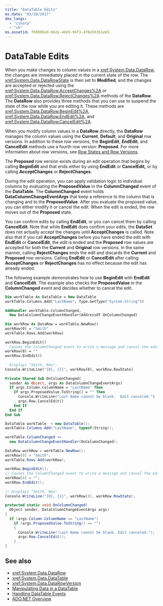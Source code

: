```yaml
---
title: "DataTable Edits"
ms.date: "03/30/2017"
dev_langs: 
  - "csharp"
  - "vb"
ms.assetid: f08008a9-042e-4de9-94f3-4f0e502b1eb5
---
```

# DataTable Edits
When you make changes to column values in a <xref:System.Data.DataRow>, the changes are immediately placed in the current state of the row. The <xref:System.Data.DataRowState> is then set to **Modified**, and the changes are accepted or rejected using the <xref:System.Data.DataRow.AcceptChanges%2A> or <xref:System.Data.DataRow.RejectChanges%2A> methods of the **DataRow**. The **DataRow** also provides three methods that you can use to suspend the state of the row while you are editing it. These methods are <xref:System.Data.DataRow.BeginEdit%2A>, <xref:System.Data.DataRow.EndEdit%2A>, and <xref:System.Data.DataRow.CancelEdit%2A>.  
  
 When you modify column values in a **DataRow** directly, the **DataRow** manages the column values using the **Current**, **Default**, and **Original** row versions. In addition to these row versions, the **BeginEdit**, **EndEdit**, and **CancelEdit** methods use a fourth row version: **Proposed**. For more information about row versions, see [Row States and Row Versions](row-states-and-row-versions.md).  
  
 The **Proposed** row version exists during an edit operation that begins by calling **BeginEdit** and that ends either by using **EndEdit** or **CancelEdit,** or by calling **AcceptChanges** or **RejectChanges**.  
  
 During the edit operation, you can apply validation logic to individual columns by evaluating the **ProposedValue** in the **ColumnChanged** event of the **DataTable**. The **ColumnChanged** event holds **DataColumnChangeEventArgs** that keep a reference to the column that is changing and to the **ProposedValue**. After you evaluate the proposed value, you can either modify it or cancel the edit. When the edit is ended, the row moves out of the **Proposed** state.  
  
 You can confirm edits by calling **EndEdit**, or you can cancel them by calling **CancelEdit**. Note that while **EndEdit** does confirm your edits, the **DataSet** does not actually accept the changes until **AcceptChanges** is called. Note also that if you call **AcceptChanges** before you have ended the edit with **EndEdit** or **CancelEdit**, the edit is ended and the **Proposed** row values are accepted for both the **Current** and **Original** row versions. In the same manner, calling **RejectChanges** ends the edit and discards the **Current** and **Proposed** row versions. Calling **EndEdit** or **CancelEdit** after calling **AcceptChanges** or **RejectChanges** has no effect because the edit has already ended.  
  
 The following example demonstrates how to use **BeginEdit** with **EndEdit** and **CancelEdit**. The example also checks the **ProposedValue** in the **ColumnChanged** event and decides whether to cancel the edit.  
  
```vb  
Dim workTable As DataTable = New DataTable  
workTable.Columns.Add("LastName", Type.GetType("System.String"))  
  
AddHandler workTable.ColumnChanged, _  
  New DataColumnChangeEventHandler(AddressOf OnColumnChanged)  
  
Dim workRow As DataRow = workTable.NewRow()  
workRow(0) = "Smith"  
workTable.Rows.Add(workRow)  
  
workRow.BeginEdit()  
' Causes the ColumnChanged event to write a message and cancel the edit.  
workRow(0) = ""       
workRow.EndEdit()  
  
' Displays "Smith, New".  
Console.WriteLine("{0}, {1}", workRow(0), workRow.RowState)  
  
Private Shared Sub OnColumnChanged( _  
  sender As Object, args As DataColumnChangeEventArgs)  
  If args.Column.ColumnName = "LastName" Then  
    If args.ProposedValue.ToString() = "" Then  
      Console.WriteLine("Last Name cannot be blank.  Edit canceled.")  
      args.Row.CancelEdit()  
    End If  
  End If  
End Sub  
```  
  
```csharp  
DataTable workTable  = new DataTable();  
workTable.Columns.Add("LastName", typeof(String));  
  
workTable.ColumnChanged +=   
  new DataColumnChangeEventHandler(OnColumnChanged);  
  
DataRow workRow = workTable.NewRow();  
workRow[0] = "Smith";  
workTable.Rows.Add(workRow);  
  
workRow.BeginEdit();  
// Causes the ColumnChanged event to write a message and cancel the edit.  
workRow[0] = "";       
workRow.EndEdit();  
  
// Displays "Smith, New".  
Console.WriteLine("{0}, {1}", workRow[0], workRow.RowState);    
  
protected static void OnColumnChanged(  
  Object sender, DataColumnChangeEventArgs args)  
{  
  if (args.Column.ColumnName == "LastName")  
    if (args.ProposedValue.ToString() == "")  
    {  
      Console.WriteLine("Last Name cannot be blank. Edit canceled.");  
      args.Row.CancelEdit();  
    }  
}  
```  
  
## See also

- <xref:System.Data.DataRow>
- <xref:System.Data.DataTable>
- <xref:System.Data.DataRowVersion>
- [Manipulating Data in a DataTable](manipulating-data-in-a-datatable.md)
- [Handling DataTable Events](handling-datatable-events.md)
- [ADO.NET Overview](../ado-net-overview.md)
